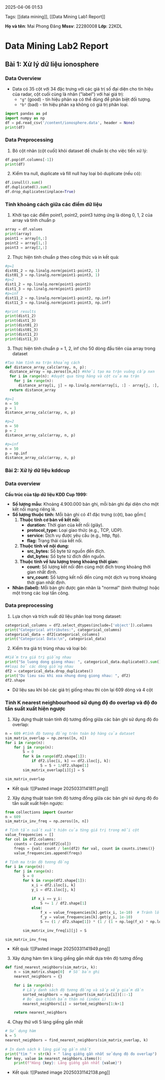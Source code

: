 2025-04-06 01:53


Tags: [[data mining]], [[Data Mining Lab1 Report]]

**Họ và tên**: Mai Phong Đăng
**Mssv**: 22280008
**Lớp**: 22KDL

# Data Mining Lab2 Report

## Bài 1: Xử lý dữ liệu ionosphere 

### Data Overview

- Data có 35 cột với 34 đặc trưng với các giá trị số đại diện cho tín hiệu của radar, cột cuối cùng là nhãn ("label") với hai giá trị:
	-  `"g"` (good) - tín hiệu phản xạ có thể dùng để phân biệt đối tượng.
	- `"b"` (bad) - tín hiệu phản xạ không có giá trị phân loại.
``` python
import pandas as pd
import numpy as np
df = pd.read_csv('/content/ionosphere.data', header = None)
print(df)
```

### Data Preprocessing 

1. Bỏ cột nhãn (cột cuối) khỏi dataset để chuẩn bị cho việc tiền xử lý:
``` python
df.pop(df.columns[-1])
print(df)
```
2. Kiểm tra null, duplicate và fill null hay loại bỏ duplicate (nếu có):
``` python
df.isnull().sum()
df.duplicated().sum()
df.drop_duplicates(inplace=True)
```

### Tính khoảng cách giữa các điểm dữ liệu 

1. Khởi tạo các điểm point1, point2, point3 tương ứng là dòng 0, 1, 2 của array và tính chuẩn p
```python
array = df.values
print(array)
point1 = array[0,:]
point2 = array[1,:]
point3 = array[2,:]
```
2. Thực hiện tính chuẩn p theo công thức và in kết quả:
```python
#p=1
dist01_2 = np.linalg.norm(point1-point2, 1)
dist01_3 = np.linalg.norm(point1-point3, 1)
#p=2
dist1_2 = np.linalg.norm(point1-point2)
dist1_3 = np.linalg.norm(point1-point3)
#p=inf
dist11_2 = np.linalg.norm(point1-point2, np.inf)
dist11_3 = np.linalg.norm(point1-point3, np.inf)

#print results
print(dist1_2)
print(dist1_3)
print(dist01_2)
print(dist01_3)
print(dist11_2)
print(dist11_3)
```

3. Thực hiện tính chuẩn p = 1, 2, inf cho 50 dòng đầu tiên của array trong dataset 
```python
#Tạo hàm tính ma trận khoảng cách 
def distance_array_calc(array, n, p):
  distance_array = np.zeros([n,n]) #khởi tạo ma trận vuông cấp nxn
  for i in range(n): #duyệt qua từng hàng và cột của ma trận
    for j in range(n):
      distance_array[i, j] = np.linalg.norm(array[i, :] - array[j, :], p) #tính khoảng cách của từng hàng theo công thức 
  return distance_array
```

```python
#p=1
n = 50
p = 1
distance_array_calc(array, n, p)

#p=2
n = 50
p = 2
distance_array_calc(array, n, p)

#p=inf
n = 50
p = np.inf
distance_array_calc(array, n, p)
```

### Bài 2: Xử lý dữ liệu kddcup

### Data overview 
**Cấu trúc của tập dữ liệu KDD Cup 1999:**
- **Số lượng mẫu:** Khoảng 4.900.000 bản ghi, mỗi bản ghi đại diện cho một kết nối mạng riêng lẻ.
- **Số lượng thuộc tính:** Mỗi bản ghi có 41 đặc trưng (cột), bao gồm:​[
    1. **Thuộc tính cơ bản về kết nối:**
        - **duration:** Thời gian của kết nối (giây).
        - **protocol_type:** Loại giao thức (e.g., TCP, UDP).
        - **service:** Dịch vụ được yêu cầu (e.g., http, ftp).
        - **flag:** Trạng thái của kết nối.
    2. **Thuộc tính về nội dung:**
        - **src_bytes:** Số byte từ nguồn đến đích.
        - **dst_bytes:** Số byte từ đích đến nguồn.
    3. **Thuộc tính về lưu lượng trong khoảng thời gian:**
        - **count:** Số lượng kết nối đến cùng một đích trong khoảng thời gian nhất định.
        - **srv_count:** Số lượng kết nối đến cùng một dịch vụ trong khoảng thời gian nhất định.
- **Nhãn (label):** Mỗi bản ghi được gán nhãn là "normal" (bình thường) hoặc một trong các loại tấn công.​
### Data preprocessing
1. Lựa chọn và trích xuất dữ liệu phân loại trong dataset:
```python
categorical_columns = df2.select_dtypes(include=['object']).columns
print("Categorical attributes:", categorical_columns)
categorical_data = df2[categorical_columns]
print("Categorical Data:\n", categorical_data)
```
2. Kiểm tra giá trị trùng nhau và loại bỏ:
```python
#Kiếm tra giá trị giống nhau
print("So luong dong giong nhau: ", categorical_data.duplicated().sum())
##loại bỏ các dòng giống nhau
df2 = categorical_data.drop_duplicates()
print("Du lieu sau khi xoa nhung dong giong nhau: ", df2)
df2.shape
```
- Dữ liệu sau khi bỏ các giá trị giống nhau thì còn lại 609 dòng và 4 cột
### Tính K nearest neighbourhood sử dụng độ đo overlap và độ đo tần suất xuất hiện ngược

1. Xây dựng thuật toán tính độ tương đồng giữa các bản ghi sử dụng độ đo overlap: 
```python
n = 609 #tính độ tương đồng trên toàn bộ hàng của dataset
sim_matrix_overlap = np.zeros([n, n])
for i in range(n):
    for j in range(n):
        S = 0
        for k in range(df2.shape[1]):
            if df2.iloc[i, k] == df2.iloc[j, k]:
                S = S + 1/df2.shape[1]
        sim_matrix_overlap[i][j] = S

sim_matrix_overlap
```

- Kết quả:
![[Pasted image 20250331141811.png]]

2. Xây dựng thuật toán tính độ tương đồng giữa các bản ghi sử dụng độ đo tần suất xuất hiện ngược:
```python
from collections import Counter
n = 609
sim_matrix_inv_freq = np.zeros([n, n])

# Tính tần suất xuất hiện của từng giá trị trong mỗi cột
value_frequencies = []
for col in df2.columns:
    counts = Counter(df2[col])
    freqs = {val: count / len(df2) for val, count in counts.items()}
    value_frequencies.append(freqs)
 
# Tính ma trận độ tương đồng
for i in range(n):
    for j in range(n):
        S = 0
        for k in range(df2.shape[1]):
            x_i = df2.iloc[i, k]
            y_i = df2.iloc[j, k]
            
            if x_i == y_i:
                S += 1 / df2.shape[1]
            else:
                f_x = value_frequencies[k].get(x_i, 1e-10)  # Tránh lỗi log(0)
                f_y = value_frequencies[k].get(y_i, 1e-10)
                S += (1 / df2.shape[1]) * (1 / (1 + np.log(f_x) * np.log(f_y)))

        sim_matrix_inv_freq[i][j] = S

sim_matrix_inv_freq
```

- Kết quả:
![[Pasted image 20250331141949.png]]

3. Xây dựng hàm tìm k láng giềng gần nhất dựa trên độ tương đồng 
```python
def find_nearest_neighbors(sim_matrix, k):
    n = sim_matrix.shape[0]  # Số bản ghi
    nearest_neighbors = {}

    for i in range(n):
        # Lấy danh sách độ tương đồng và sắp xếp giảm dần
        sorted_neighbors = np.argsort(sim_matrix[i])[::-1]
        # Bỏ qua chính bản thân nó (index i)
        nearest_neighbors[i] = sorted_neighbors[1:k+1]

    return nearest_neighbors
```

4. Chạy thử với 5 láng giềng gần nhất
```python
# Sử dụng hàm
k = 5
nearest_neighbors = find_nearest_neighbors(sim_matrix_overlap, k)
  
# In danh sách k láng giềng gần nhất
print("tìm " + str(k) + " láng giềng gần nhất sử dụng độ đo overlap")
for key, value in nearest_neighbors.items():
    print(f"Hàng {key}: Láng giềng gần nhất {value}")
```

- Kết quả: 
![[Pasted image 20250331142138.png]]
